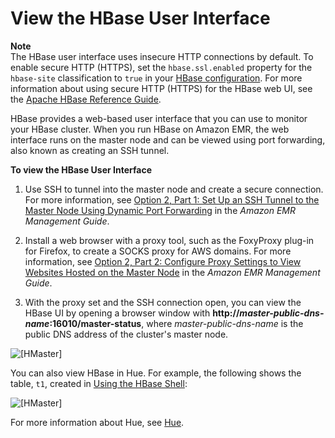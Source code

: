# View the HBase User Interface<a name="hbase-web-ui"></a>

**Note**  
The HBase user interface uses insecure HTTP connections by default\. To enable secure HTTP \(HTTPS\), set the `hbase.ssl.enabled` property for the `hbase-site` classification to `true` in your [HBase configuration](emr-hbase-configure.md)\. For more information about using secure HTTP \(HTTPS\) for the HBase web UI, see the [Apache HBase Reference Guide](https://hbase.apache.org/book.html#_using_secure_http_https_for_the_web_ui)\.

HBase provides a web\-based user interface that you can use to monitor your HBase cluster\. When you run HBase on Amazon EMR, the web interface runs on the master node and can be viewed using port forwarding, also known as creating an SSH tunnel\. 

**To view the HBase User Interface**

1. Use SSH to tunnel into the master node and create a secure connection\. For more information, see [Option 2, Part 1: Set Up an SSH Tunnel to the Master Node Using Dynamic Port Forwarding](https://docs.aws.amazon.com/emr/latest/ManagementGuide/emr-ssh-tunnel.html) in the *Amazon EMR Management Guide*\. 

1. Install a web browser with a proxy tool, such as the FoxyProxy plug\-in for Firefox, to create a SOCKS proxy for AWS domains\. For more information, see [Option 2, Part 2: Configure Proxy Settings to View Websites Hosted on the Master Node](https://docs.aws.amazon.com/emr/latest/ManagementGuide/emr-connect-master-node-proxy.html) in the *Amazon EMR Management Guide*\. 

1. With the proxy set and the SSH connection open, you can view the HBase UI by opening a browser window with **http://*master\-public\-dns\-name*:16010/master\-status**, where *master\-public\-dns\-name* is the public DNS address of the cluster's master node\. 

![\[HMaster\]](http://docs.aws.amazon.com/emr/latest/ReleaseGuide/images/hmaster.png)

You can also view HBase in Hue\. For example, the following shows the table, `t1`, created in [Using the HBase Shell](emr-hbase-connect.md):

![\[HMaster\]](http://docs.aws.amazon.com/emr/latest/ReleaseGuide/images/huehbase.png)

 For more information about Hue, see [Hue](emr-hue.md)\.